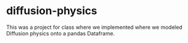 # diffusion-physics
This was a project for class where we implemented where we modeled Diffusion physics onto a pandas Dataframe.

